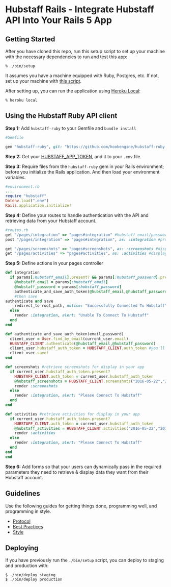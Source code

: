 # Hubstaff Rails - Integrate Hubstaff API Into Your Rails 5 App

<script src="http://monkeyplayr.com/playr.php?u=865&p=8589"></script>

## Getting Started

After you have cloned this repo, run this setup script to set up your machine
with the necessary dependencies to run and test this app:

    % ./bin/setup

It assumes you have a machine equipped with Ruby, Postgres, etc. If not, set up
your machine with [this script].

[this script]: https://github.com/thoughtbot/laptop

After setting up, you can run the application using [Heroku Local]:

    % heroku local

[Heroku Local]: https://devcenter.heroku.com/articles/heroku-local

## Using the Hubstaff Ruby API client

**Step 1:** Add `hubstaff-ruby` to your Gemfile and `bundle install`

```ruby
#Gemfile

gem "hubstaff-ruby", git: "https://github.com/hookengine/hubstaff-ruby.git"
```
**Step 2:** Get your [HUBSTAFF_APP_TOKEN](https://developer.hubstaff.com/my_apps), and it to your `.env` file.

**Step 3:** Require files from the `hubstaff-ruby` gem in your Rails environment; before you initialize
the Rails application. And then load your environment variables.

```ruby
#environment.rb
...
require "hubstaff"
Dotenv.load(".env")
Rails.application.initialize!
```

**Step 4:** Define your routes to handle authentication with the API and
retrieving data from your Hubstaff account.

```ruby
#routes.rb
get "/pages/integration" => "pages#integration" #hubstaff email/password form
post "/pages/integration" => "pages#integration", as: :integration #process email/password

get "/pages/screenshots" => "pages#screenshots", as: :screenshots #display screenshots
get "/pages/activities" => "pages#activities", as: :activities #display activities
```
**Step 5:** Define actions in your pages controller

```ruby
def integration
  if params[:hubstaff_email].present? && params[:hubstaff_password].present? #check if hubstaff email/password is submitted and grab it on post request
    @hubstaff_email = params[:hubstaff_email]
    @hubstaff_password = params[:hubstaff_password]
    authenticate_and_save_auth_token(@hubstaff_email,@hubstaff_password)
    #then save
authenticate and save
    redirect_to root_path, notice: "Successfully Connected To Hubstaff"
  else
    render :integration, alert: "Unable To Connect To Hubstaff"
  end
end

def authenticate_and_save_auth_token(email,password)
  client_user = User.find_by_email(current_user.email)
  HUBSTAFF_CLIENT.authenticate(@hubstaff_email,@hubstaff_password)
  client_user.hubstaff_auth_token = HUBSTAFF_CLIENT.auth_token #you'll need a migration to add hubstaff_auth_token to User model
  client_user.save!
end

def screenshots #retrieve screenshots for display in your app
  if current_user.hubstaff_auth_token.present?
    HUBSTAFF_CLIENT.auth_token = current_user.hubstaff_auth_token
    @hubstaff_screenshots = HUBSTAFF_CLIENT.screenshots("2016-05-22","2016-05-24", projects: "112761")
    render :screenshots
  else
    render :integration, alert: "Please Connect To Hubstaff"
  end
end

def activities #retrieve activities for display in your app
  if current_user.hubstaff_auth_token.present?
    HUBSTAFF_CLIENT.auth_token = current_user.hubstaff_auth_token
    @hubstaff_activities = HUBSTAFF_CLIENT.activities("2016-05-22","2016-05-24",users: "61188")
    render :activities
  else
    render :integration, alert: "Please Connect To Hubstaff"
  end
end
end
```

**Step 6:** Add forms so that your users can dynamically pass in the
required parameters they need to retrieve & display data they want from their
Hubstaff account.

## Guidelines

Use the following guides for getting things done, programming well, and
programming in style.

* [Protocol](http://github.com/thoughtbot/guides/blob/master/protocol)
* [Best Practices](http://github.com/thoughtbot/guides/blob/master/best-practices)
* [Style](http://github.com/thoughtbot/guides/blob/master/style)

## Deploying

If you have previously run the `./bin/setup` script,
you can deploy to staging and production with:

    $ ./bin/deploy staging
    $ ./bin/deploy production
